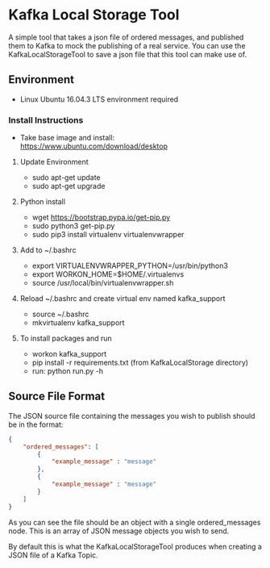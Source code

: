 # Kafka Local Storage Tool

A simple tool that takes a json file of ordered messages, and published them to Kafka to mock the publishing of a real service. You can use the KafkaLocalStorageTool to save a json file that this tool can make use of.

## Environment

- Linux Ubuntu 16.04.3 LTS environment required

### Install Instructions

- Take base image and install: https://www.ubuntu.com/download/desktop

1. Update Environment
    - sudo apt-get update
    - sudo apt-get upgrade

2. Python install
    - wget https://bootstrap.pypa.io/get-pip.py
    - sudo python3 get-pip.py
    - sudo pip3 install virtualenv virtualenvwrapper

3. Add to ~/.bashrc
    - export VIRTUALENVWRAPPER_PYTHON=/usr/bin/python3
    - export WORKON_HOME=$HOME/.virtualenvs
    - source /usr/local/bin/virtualenvwrapper.sh

4. Reload ~/.bashrc and create virtual env named kafka_support
    - source ~/.bashrc
    - mkvirtualenv kafka_support

5. To install packages and run
    - workon kafka_support
    - pip install -r requirements.txt (from KafkaLocalStorage directory)
    - run: python run.py -h

## Source File Format

The JSON source file containing the messages you wish to publish should be in the format:

```json
{
    "ordered_messages": [
        {
            "example_message" : "message"
        },
        {
            "example_message" : "message"
        }
    ]
}
```

As you can see the file should be an object with a single ordered_messages node. This is an array of JSON message objects you wish to send.

By default this is what the KafkaLocalStorageTool produces when creating a JSON file of a Kafka Topic.